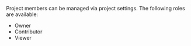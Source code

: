 Project members can be managed via project settings. The following roles are available:

- Owner
- Contributor
- Viewer
